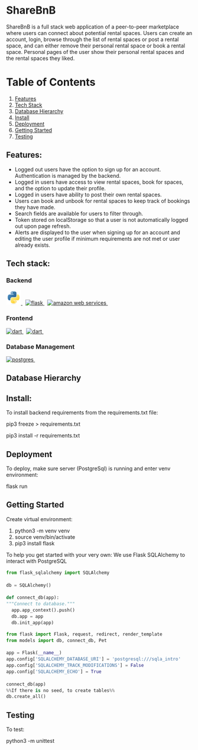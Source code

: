 # ShareBnB

ShareBnB is a full stack web application of a peer-to-peer marketplace where users can connect about potential rental spaces. 
Users can create an account, login, browse through the list of rental spaces or post a rental space, and can either remove their personal
rental space or book a rental space. Personal pages of the user show their personal rental spaces and the rental spaces they liked.

# Table of Contents
1. [Features](#Features)
2. [Tech Stack](#Tech-Stack)
3. [Database Hierarchy](#DB-Hierarchy)
4. [Install](#Install)
5. [Deployment](#Deployment)
6. [Getting Started](#Boilerplate)
7. [Testing](#Testing)

## Features<a name="Features"></a>:
* Logged out users have the option to sign up for an account. Authentication is managed by the backend. 
* Logged in users have access to view rental spaces, book for spaces, and the option to update their profile.
* Logged in users have ability to post their own rental spaces.
* Users can book and unbook for rental spaces to keep track of bookings they have made.
* Search fields are available for users to filter through. 
* Token stored on localStorage so that a user is not automatically logged out upon page refresh.
* Alerts are displayed to the user when signing up for an account and editing the user profile if minimum requirements are not met or user already exists.

## Tech stack<a name="Tech-stack"></a>: 
### Backend
<p>
  <a href="https://www.python.org" target="_blank" rel="noreferrer"> 
    <img src="https://raw.githubusercontent.com/devicons/devicon/master/icons/python/python-original.svg" alt="python" width="40" height="40"/> 
  </a> &nbsp;
  <a href="https://flask.palletsprojects.com/" target="_blank" rel="noreferrer"> 
    <img src="https://www.vectorlogo.zone/logos/pocoo_flask/pocoo_flask-icon.svg" alt="flask" width="40" height="40"/> 
  </a> &nbsp;
  <a href="https://flask.palletsprojects.com/" target="_blank" rel="noreferrer"> 
            <img src="https://cdn.jsdelivr.net/gh/devicons/devicon/icons/amazonwebservices/amazonwebservices-original.svg" alt="amazon web services" width="40" height="40"/>
  </a> &nbsp;
 </p>

### Frontend
<p>
  <a href="https://developer.mozilla.org/en-US/docs/Glossary/HTML" target="_blank" rel="noreferrer"> 
    <img src="https://www.vectorlogo.zone/logos/w3_html5/w3_html5-icon.svg" alt="dart" width="40" height="40"/> 
  </a> &nbsp;
  <a href="https://developer.mozilla.org/en-US/docs/Web/CSS" target="_blank" rel="noreferrer"> 
    <img src="https://www.vectorlogo.zone/logos/w3_css/w3_css-official.svg" alt="dart" width="40" height="40"/> 
  </a> &nbsp;
 </p>
  
 ### Database Management
 <p>
    <a href="https://www.postgresql.org/" target="_blank" rel="noreferrer"> 
      <img src="https://www.vectorlogo.zone/logos/postgresql/postgresql-icon.svg" alt="postgres" width="40" height="40"/> 
    </a> &nbsp;
 </p>

## Database Hierarchy<a name="DB-Hierarchy"></a>


## Install<a name="Install"></a>:
To install backend requirements from the requirements.txt file:
 
 pip3 freeze > requirements.txt
 
 pip3 install -r requirements.txt

## Deployment<a name="Deployment"></a>
To deploy, make sure server (PostgreSql) is running and enter venv environment:

  flask run
  

## Getting Started<a name="Boilerplate"></a>
Create virtual environment:
  1. python3 -m venv venv
  2. source venv/bin/activate
  3. pip3 install flask

To help you get started with your very own: We use Flask SQLAlchemy to interact with PostgreSQL
  ```python (models.py)
  from flask_sqlalchemy import SQLAlchemy

  db = SQLAlchemy()

  def connect_db(app):
  """Connect to database."""
    app.app_context().push()
    db.app = app
    db.init_app(app)
  ```
  ```python (app.py)
  from flask import Flask, request, redirect, render_template
  from models import db, connect_db, Pet

  app = Flask(__name__)
  app.config['SQLALCHEMY_DATABASE_URI'] = 'postgresql:///sqla_intro'
  app.config['SQLALCHEMY_TRACK_MODIFICATIONS'] = False
  app.config['SQLALCHEMY_ECHO'] = True

  connect_db(app)
  %%If there is no seed, to create tables%%
  db.create_all()
  ```
  
## Testing<a name="Testing"></a>
To test: 
 
 python3 -m unittest
